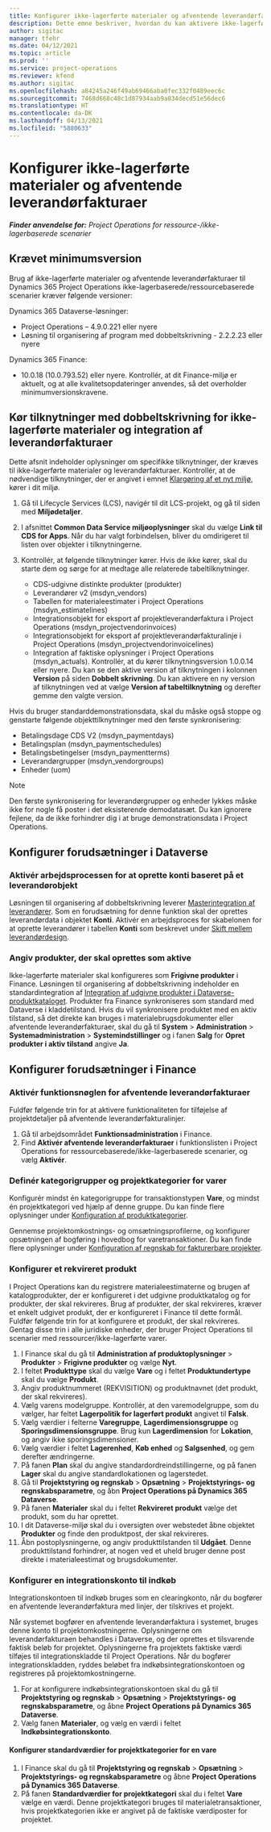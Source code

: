 ```yaml
---
title: Konfigurer ikke-lagerførte materialer og afventende leverandørfakturaer
description: Dette emne beskriver, hvordan du kan aktivere ikke-lagerførte materialer og afventende leverandørfakturaer.
author: sigitac
manager: tfehr
ms.date: 04/12/2021
ms.topic: article
ms.prod: ''
ms.service: project-operations
ms.reviewer: kfend
ms.author: sigitac
ms.openlocfilehash: a84245a246f49ab69466aba0fec332f0489eec6c
ms.sourcegitcommit: 7468d668c48c1d87934aab9a034decd51e56dec6
ms.translationtype: HT
ms.contentlocale: da-DK
ms.lasthandoff: 04/13/2021
ms.locfileid: "5880633"
---
```

# <a name="configure-non-stocked-materials-and-pending-vendor-invoices"></a>Konfigurer ikke-lagerførte materialer og afventende leverandørfakturaer

_**Finder anvendelse for:** Project Operations for ressource-/ikke-lagerbaserede scenarier_

## <a name="minimum-version-requirement"></a>Krævet minimumsversion

Brug af ikke-lagerførte materialer og afventende leverandørfakturaer til Dynamics 365 Project Operations ikke-lagerbaserede/ressourcebaserede scenarier kræver følgende versioner:

Dynamics 365 Dataverse-løsninger:

- Project Operations – 4.9.0.221 eller nyere
- Løsning til organisering af program med dobbeltskrivning - 2.2.2.23 eller nyere

Dynamics 365 Finance:
- 10.0.18 (10.0.793.52) eller nyere. Kontrollér, at dit Finance-miljø er aktuelt, og at alle kvalitetsopdateringer anvendes, så det overholder minimumversionskravene.

## <a name="run-dual-write-maps-for-non-stocked-materials-and-vendor-invoice-integration"></a>Kør tilknytninger med dobbeltskrivning for ikke-lagerførte materialer og integration af leverandørfakturaer

Dette afsnit indeholder oplysninger om specifikke tilknytninger, der kræves til ikke-lagerførte materialer og leverandørfakturaer. Kontrollér, at de nødvendige tilknytninger, der er angivet i emnet [Klargøring af et nyt miljø](../environment/resource-provision-new-environment.md#run-project-operations-dual-write-maps), kører i dit miljø.

1. Gå til Lifecycle Services (LCS), navigér til dit LCS-projekt, og gå til siden med **Miljødetaljer**.
2. I afsnittet **Common Data Service miljøoplysninger** skal du vælge **Link til CDS for Apps**. Når du har valgt forbindelsen, bliver du omdirigeret til listen over objekter i tilknytningerne.
3. Kontrollér, at følgende tilknytninger kører. Hvis de ikke kører, skal du starte dem og sørge for at medtage alle relaterede tabeltilknytninger.

    - CDS-udgivne distinkte produkter (produkter)
    - Leverandører v2 (msdyn_vendors)
    - Tabellen for materialeestimater i Project Operations (msdyn_estimatelines)
    - Integrationsobjekt for eksport af projektleverandørfaktura i Project Operations (msdyn_projectvendorinvoices)
    - Integrationsobjekt for eksport af projektleverandørfakturalinje i Project Operations (msdyn_projectvendorinvoicelines)
    - Integration af faktiske oplysninger i Project Operations (msdyn_actuals). Kontrollér, at du kører tilknytningsversion 1.0.0.14 eller nyere. Du kan se den aktive version af tilknytningen i kolonnen **Version** på siden **Dobbelt skrivning**. Du kan aktivere en ny version af tilknytningen ved at vælge **Version af tabeltilknytning** og derefter gemme den valgte version.

Hvis du bruger standarddemonstrationsdata, skal du måske også stoppe og genstarte følgende objekttilknytninger med den første synkronisering:
  - Betalingsdage CDS V2 (msdyn_paymentdays)
  - Betalingsplan (msdyn_paymentschedules)
  - Betalingsbetingelser (msdyn_paymentterms)
  - Leverandørgrupper (msdyn_vendorgroups)
  - Enheder (uom)

> [!NOTE]
> Den første synkronisering for leverandørgrupper og enheder lykkes måske ikke for nogle få poster i det eksisterende demodatasæt. Du kan ignorere fejlene, da de ikke forhindrer dig i at bruge demonstrationsdata i Project Operations.

## <a name="configure-prerequisites-in-dataverse"></a>Konfigurer forudsætninger i Dataverse

### <a name="activate-workflow-to-create-accounts-based-on-vendor-entity"></a>Aktivér arbejdsprocessen for at oprette konti baseret på et leverandørobjekt

Løsningen til organisering af dobbeltskrivning leverer [Masterintegration af leverandører](https://docs.microsoft.com/dynamics365/fin-ops-core/dev-itpro/data-entities/dual-write/vendor-mapping). Som en forudsætning for denne funktion skal der oprettes leverandørdata i objektet **Konti**. Aktivér en arbejdsproces for skabelonen for at oprette leverandører i tabellen **Konti** som beskrevet under [Skift mellem leverandørdesign](https://docs.microsoft.com/dynamics365/fin-ops-core/dev-itpro/data-entities/dual-write/vendor-switch#use-the-extended-vendor-design-for-vendors-of-the-organization-type).

### <a name="set-products-to-be-created-as-active"></a>Angiv produkter, der skal oprettes som aktive

Ikke-lagerførte materialer skal konfigureres som **Frigivne produkter** i Finance. Løsningen til organisering af dobbeltskrivning indeholder en standardintegration af [Integration af udgivne produkter i Dataverse-produktkataloget](https://docs.microsoft.com/dynamics365/fin-ops-core/dev-itpro/data-entities/dual-write/product-mapping). Produkter fra Finance synkroniseres som standard med Dataverse i kladdetilstand. Hvis du vil synkronisere produktet med en aktiv tilstand, så det direkte kan bruges i materialebrugsdokumenter eller afventende leverandørfakturaer, skal du gå til **System** > **Administration** > **Systemadministration** > **Systemindstillinger** og i fanen **Salg** for **Opret produkter i aktiv tilstand** angive **Ja**.

## <a name="configure-prerequisites-in-finance"></a>Konfigurer forudsætninger i Finance

### <a name="enable-the-feature-key-for-pending-vendor-invoices"></a>Aktivér funktionsnøglen for afventende leverandørfakturaer

Fuldfør følgende trin for at aktivere funktionaliteten for tilføjelse af projektdetaljer på afventende leverandørfakturalinjer.

1. Gå til arbejdsområdet **Funktionsadministration** i Finance.
2. Find **Aktivér afventende leverandørfakturaer** i funktionslisten i Project Operations for ressourcebaserede/ikke-lagerbaserede scenarier, og vælg **Aktivér**.

### <a name="define-category-groups-and-project-categories-for-items"></a>Definér kategorigrupper og projektkategorier for varer

Konfigurér mindst én kategorigruppe for transaktionstypen **Vare**, og mindst én projektkategori ved hjælp af denne gruppe. Du kan finde flere oplysninger under [Konfiguration af produktkategorier](../project-accounting/configure-project-categories.md#category-groups).

Gennemse projektomkostnings- og omsætningsprofilerne, og konfigurer opsætningen af bogføring i hovedbog for varetransaktioner. Du kan finde flere oplysninger under [Konfiguration af regnskab for fakturerbare projekter](../project-accounting/configure-accounting-billable-projects.md).

### <a name="set-up-a-write-in-product"></a>Konfigurer et rekvireret produkt

I Project Operations kan du registrere materialeestimaterne og brugen af katalogprodukter, der er konfigureret i det udgivne produktkatalog og for produkter, der skal rekvireres. Brug af produkter, der skal rekvireres, kræver et enkelt udgivet produkt, der er konfigureret i Finance til dette formål. Fuldfør følgende trin for at konfigurere et produkt, der skal rekvireres. Gentag disse trin i alle juridiske enheder, der bruger Project Operations til scenarier med ressourcer/ikke-lagerførte varer.

1. I Finance skal du gå til **Administration af produktoplysninger** > **Produkter** > **Frigivne produkter** og vælge **Nyt**.
2. I feltet **Produkttype** skal du vælge **Vare** og i feltet **Produktundertype** skal du vælge **Produkt**.
3. Angiv produktnummeret (REKVISITION) og produktnavnet (det produkt, der skal rekvireres).
4. Vælg varens modelgruppe. Kontrollér, at den varemodelgruppe, som du vælger, har feltet **Lagerpolitik for lagerført produkt** angivet til **Falsk**.
5. Vælg værdier i felterne **Varegruppe**, **Lagerdimensionsgruppe** og **Sporingsdimensionsgruppe**. Brug kun **Lagerdimension** for **Lokation**, og angiv ikke sporingsdimensioner.
6. Vælg værdier i feltet **Lagerenhed**, **Køb enhed** og **Salgsenhed**, og gem derefter ændringerne.
7. På fanen **Plan** skal du angive standardordreindstillingerne, og på fanen **Lager** skal du angive standardlokationen og lagerstedet.
8. Gå til **Projektstyring og regnskab** > **Opsætning** > **Projektstyrings- og regnskabsparametre**, og åbn **Project Operations på Dynamics 365 Dataverse**. 
9. På fanen **Materialer** skal du i feltet **Rekvireret produkt** vælge det produkt, som du har oprettet.
10. I dit Dataverse-miljø skal du i oversigten over webstedet åbne objektet **Produkter** og finde den produktpost, der skal rekvireres. 
11. Åbn postoplysningerne, og angiv produkttilstanden til **Udgået**. Denne produkttilstand forhindrer, at nogen ved et uheld bruger denne post direkte i materialeestimat og brugsdokumenter.

### <a name="set-up-a-procurement-integration-account"></a>Konfigurer en integrationskonto til indkøb

Integrationskontoen til indkøb bruges som en clearingkonto, når du bogfører en afventende leverandørfaktura med linjer, der tilskrives et projekt.

Når systemet bogfører en afventende leverandørfaktura i systemet, bruges denne konto til projektomkostningerne. Oplysningerne om leverandørfakturaen behandles i Dataverse, og der oprettes et tilsvarende faktisk beløb for projektet. Oplysningerne fra projektets faktiske værdi tilføjes til integrationskladde til Project Operations. Når du bogfører integrationskladden, ryddes beløbet fra indkøbsintegrationskontoen og registreres på projektomkostningerne.

1. For at konfigurere indkøbsintegrationskontoen skal du gå til **Projektstyring og regnskab** > **Opsætning** > **Projektstyrings- og regnskabsparametre**, og åbne **Project Operations på Dynamics 365 Dataverse**. 
2. Vælg fanen **Materialer**, og vælg en værdi i feltet **Indkøbsintegrationskonto**.

#### <a name="set-up-project-category-defaults-for-an-item"></a>Konfigurer standardværdier for projektkategorier for en vare

1. I Finance skal du gå til **Projektstyring og regnskab** > **Opsætning** > **Projektstyrings- og regnskabsparametre** og åbne **Project Operations på Dynamics 365 Dataverse**. 
2. På fanen **Standardværdier for projektkategori** skal du i feltet **Vare** vælge en værdi. Denne projektkategori bruges til materialetransaktioner, hvis projektkategorien ikke er angivet på de faktiske værdiposter for projektet.
